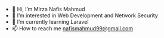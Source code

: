 - 👋 Hi, I’m Mirza Nafis Mahmud
- 👀 I’m interested in Web Development and Network Security
- 🌱 I’m currently learning Laravel
- 📫 How to reach me nafismahmud99@gmail.com

<!---
nafis02/nafis02 is a ✨ special ✨ repository because its `README.md` (this file) appears on your GitHub profile.
You can click the Preview link to take a look at your changes.
--->
